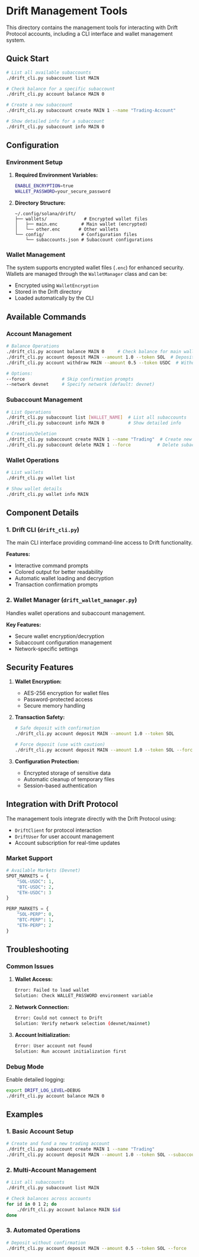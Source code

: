 # Drift Management Tools

This directory contains the management tools for interacting with Drift Protocol accounts, including a CLI interface and wallet management system.

## Quick Start

```bash
# List all available subaccounts
./drift_cli.py subaccount list MAIN

# Check balance for a specific subaccount
./drift_cli.py account balance MAIN 0

# Create a new subaccount
./drift_cli.py subaccount create MAIN 1 --name "Trading-Account"

# Show detailed info for a subaccount
./drift_cli.py subaccount info MAIN 0
```

## Configuration

### Environment Setup

1. **Required Environment Variables:**
   ```bash
   ENABLE_ENCRYPTION=true
   WALLET_PASSWORD=your_secure_password
   ```

2. **Directory Structure:**
   ```
   ~/.config/solana/drift/
   ├── wallets/              # Encrypted wallet files
   │   ├── main.enc         # Main wallet (encrypted)
   │   └── other.enc       # Other wallets
   └── config/              # Configuration files
       └── subaccounts.json # Subaccount configurations
   ```

### Wallet Management

The system supports encrypted wallet files (`.enc`) for enhanced security. Wallets are managed through the `WalletManager` class and can be:
- Encrypted using `WalletEncryption`
- Stored in the Drift directory
- Loaded automatically by the CLI

## Available Commands

### Account Management

```bash
# Balance Operations
./drift_cli.py account balance MAIN 0     # Check balance for main wallet, subaccount 0
./drift_cli.py account deposit MAIN --amount 1.0 --token SOL  # Deposit 1 SOL
./drift_cli.py account withdraw MAIN --amount 0.5 --token USDC  # Withdraw 0.5 USDC

# Options:
--force              # Skip confirmation prompts
--network devnet     # Specify network (default: devnet)
```

### Subaccount Management

```bash
# List Operations
./drift_cli.py subaccount list [WALLET_NAME]  # List all subaccounts
./drift_cli.py subaccount info MAIN 0         # Show detailed info

# Creation/Deletion
./drift_cli.py subaccount create MAIN 1 --name "Trading"  # Create new subaccount
./drift_cli.py subaccount delete MAIN 1 --force          # Delete subaccount config
```

### Wallet Operations

```bash
# List wallets
./drift_cli.py wallet list

# Show wallet details
./drift_cli.py wallet info MAIN
```

## Component Details

### 1. Drift CLI (`drift_cli.py`)

The main CLI interface providing command-line access to Drift functionality.

**Features:**
- Interactive command prompts
- Colored output for better readability
- Automatic wallet loading and decryption
- Transaction confirmation prompts

### 2. Wallet Manager (`drift_wallet_manager.py`)

Handles wallet operations and subaccount management.

**Key Features:**
- Secure wallet encryption/decryption
- Subaccount configuration management
- Network-specific settings

## Security Features

1. **Wallet Encryption:**
   - AES-256 encryption for wallet files
   - Password-protected access
   - Secure memory handling

2. **Transaction Safety:**
   ```bash
   # Safe deposit with confirmation
   ./drift_cli.py account deposit MAIN --amount 1.0 --token SOL

   # Force deposit (use with caution)
   ./drift_cli.py account deposit MAIN --amount 1.0 --token SOL --force
   ```

3. **Configuration Protection:**
   - Encrypted storage of sensitive data
   - Automatic cleanup of temporary files
   - Session-based authentication

## Integration with Drift Protocol

The management tools integrate directly with the Drift Protocol using:
- `DriftClient` for protocol interaction
- `DriftUser` for user account management
- Account subscription for real-time updates

### Market Support

```python
# Available Markets (Devnet)
SPOT_MARKETS = {
    "SOL-USDC": 1,
    "BTC-USDC": 2,
    "ETH-USDC": 3
}

PERP_MARKETS = {
    "SOL-PERP": 0,
    "BTC-PERP": 1,
    "ETH-PERP": 2
}
```

## Troubleshooting

### Common Issues

1. **Wallet Access:**
   ```bash
   Error: Failed to load wallet
   Solution: Check WALLET_PASSWORD environment variable
   ```

2. **Network Connection:**
   ```bash
   Error: Could not connect to Drift
   Solution: Verify network selection (devnet/mainnet)
   ```

3. **Account Initialization:**
   ```bash
   Error: User account not found
   Solution: Run account initialization first
   ```

### Debug Mode

Enable detailed logging:
```bash
export DRIFT_LOG_LEVEL=DEBUG
./drift_cli.py account balance MAIN 0
```

## Examples

### 1. Basic Account Setup
```bash
# Create and fund a new trading account
./drift_cli.py subaccount create MAIN 1 --name "Trading"
./drift_cli.py account deposit MAIN --amount 1.0 --token SOL --subaccount 1
```

### 2. Multi-Account Management
```bash
# List all subaccounts
./drift_cli.py subaccount list MAIN

# Check balances across accounts
for id in 0 1 2; do
    ./drift_cli.py account balance MAIN $id
done
```

### 3. Automated Operations
```bash
# Deposit without confirmation
./drift_cli.py account deposit MAIN --amount 0.5 --token SOL --force
``` 